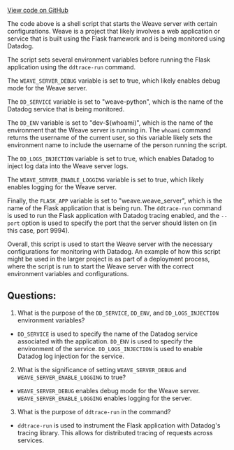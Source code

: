 [View code on GitHub](https://github.com/wandb/weave/dd_weave_server_replay.sh)

The code above is a shell script that starts the Weave server with certain configurations. Weave is a project that likely involves a web application or service that is built using the Flask framework and is being monitored using Datadog. 

The script sets several environment variables before running the Flask application using the `ddtrace-run` command. 

The `WEAVE_SERVER_DEBUG` variable is set to true, which likely enables debug mode for the Weave server. 

The `DD_SERVICE` variable is set to "weave-python", which is the name of the Datadog service that is being monitored. 

The `DD_ENV` variable is set to "dev-$(whoami)", which is the name of the environment that the Weave server is running in. The `whoami` command returns the username of the current user, so this variable likely sets the environment name to include the username of the person running the script. 

The `DD_LOGS_INJECTION` variable is set to true, which enables Datadog to inject log data into the Weave server logs. 

The `WEAVE_SERVER_ENABLE_LOGGING` variable is set to true, which likely enables logging for the Weave server. 

Finally, the `FLASK_APP` variable is set to "weave.weave_server", which is the name of the Flask application that is being run. The `ddtrace-run` command is used to run the Flask application with Datadog tracing enabled, and the `--port` option is used to specify the port that the server should listen on (in this case, port 9994).

Overall, this script is used to start the Weave server with the necessary configurations for monitoring with Datadog. An example of how this script might be used in the larger project is as part of a deployment process, where the script is run to start the Weave server with the correct environment variables and configurations.
## Questions: 
 1. What is the purpose of the `DD_SERVICE`, `DD_ENV`, and `DD_LOGS_INJECTION` environment variables?
- `DD_SERVICE` is used to specify the name of the Datadog service associated with the application. `DD_ENV` is used to specify the environment of the service. `DD_LOGS_INJECTION` is used to enable Datadog log injection for the service.
2. What is the significance of setting `WEAVE_SERVER_DEBUG` and `WEAVE_SERVER_ENABLE_LOGGING` to true?
- `WEAVE_SERVER_DEBUG` enables debug mode for the Weave server. `WEAVE_SERVER_ENABLE_LOGGING` enables logging for the server.
3. What is the purpose of `ddtrace-run` in the command?
- `ddtrace-run` is used to instrument the Flask application with Datadog's tracing library. This allows for distributed tracing of requests across services.